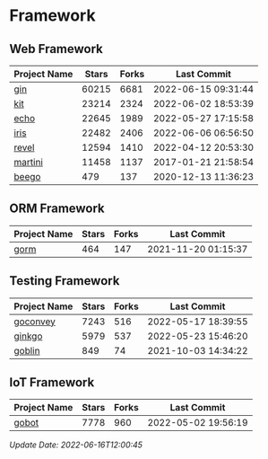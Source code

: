 # Framework

## Web Framework
| Project Name | Stars | Forks | Last Commit |
| ------------ | ----- | ----- | ----------- |
| [gin](https://github.com/gin-gonic/gin) | 60215 | 6681 | 2022-06-15 09:31:44 |
| [kit](https://github.com/go-kit/kit) | 23214 | 2324 | 2022-06-02 18:53:39 |
| [echo](https://github.com/labstack/echo) | 22645 | 1989 | 2022-05-27 17:15:58 |
| [iris](https://github.com/kataras/iris) | 22482 | 2406 | 2022-06-06 06:56:50 |
| [revel](https://github.com/revel/revel) | 12594 | 1410 | 2022-04-12 20:53:30 |
| [martini](https://github.com/go-martini/martini) | 11458 | 1137 | 2017-01-21 21:58:54 |
| [beego](https://github.com/astaxie/beego) | 479 | 137 | 2020-12-13 11:36:23 |

## ORM Framework
| Project Name | Stars | Forks | Last Commit |
| ------------ | ----- | ----- | ----------- |
| [gorm](https://github.com/jinzhu/gorm) | 464 | 147 | 2021-11-20 01:15:37 |

## Testing Framework
| Project Name | Stars | Forks | Last Commit |
| ------------ | ----- | ----- | ----------- |
| [goconvey](https://github.com/smartystreets/goconvey) | 7243 | 516 | 2022-05-17 18:39:55 |
| [ginkgo](https://github.com/onsi/ginkgo) | 5979 | 537 | 2022-05-23 15:46:20 |
| [goblin](https://github.com/franela/goblin) | 849 | 74 | 2021-10-03 14:34:22 |

## IoT Framework
| Project Name | Stars | Forks | Last Commit |
| ------------ | ----- | ----- | ----------- |
| [gobot](https://github.com/hybridgroup/gobot) | 7778 | 960 | 2022-05-02 19:56:19 |

*Update Date: 2022-06-16T12:00:45*